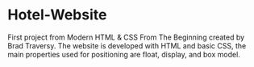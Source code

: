 # Hotel-Website
First project from Modern HTML &amp; CSS From The Beginning created by Brad Traversy. 
The website is developed with HTML and basic CSS, the main properties used for positioning are float, display, and box model.
